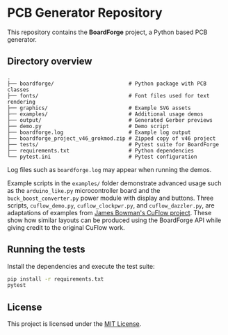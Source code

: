 # PCB Generator Repository

This repository contains the **BoardForge** project, a Python based PCB generator.

## Directory overview

```
.
├── boardforge/                        # Python package with PCB classes
├── fonts/                             # Font files used for text rendering
├── graphics/                          # Example SVG assets
├── examples/                          # Additional usage demos
├── output/                            # Generated Gerber previews
├── demo.py                            # Demo script
├── boardforge.log                     # Example log output
├── boardforge_project_v46_grokmod.zip # Zipped copy of v46 project
├── tests/                             # Pytest suite for BoardForge
├── requirements.txt                   # Python dependencies
└── pytest.ini                         # Pytest configuration
```

Log files such as `boardforge.log` may appear when running the demos.

Example scripts in the `examples/` folder demonstrate advanced usage such as
the `arduino_like.py` microcontroller board and the
`buck_boost_converter.py` power module with display and buttons.
Three scripts, `cuflow_demo.py`, `cuflow_clockpwr.py`, and
`cuflow_dazzler.py`, are adaptations of examples from
[James Bowman's CuFlow project](https://github.com/jamesbowman/cuflow).
These show how similar layouts can be produced using the BoardForge API while
giving credit to the original CuFlow work.

## Running the tests

Install the dependencies and execute the test suite:

```bash
pip install -r requirements.txt
pytest
```

## License

This project is licensed under the [MIT License](LICENSE).
